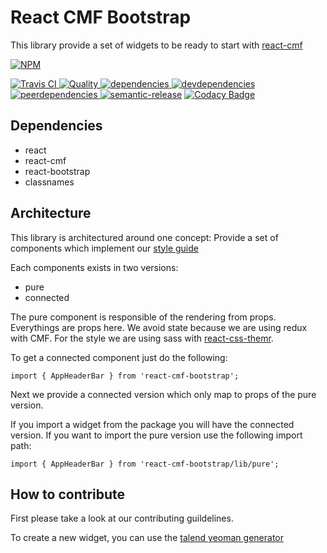 # React CMF Bootstrap

This library provide a set of widgets to be ready to start with [react-cmf](https://github.com/Talend/react-cmf)


[![NPM][npm-icon] ][npm-url]

[![Travis CI][travis-ci-image] ][travis-ci-url]
[![Quality][quality-badge] ][quality-url]
[![dependencies][dependencies-image] ][dependencies-url]
[![devdependencies][devdependencies-image] ][devdependencies-url]
[![peerdependencies][peerdependencies-image] ][peerdependencies-url]
[![semantic-release](https://img.shields.io/badge/%20%20%F0%9F%93%A6%F0%9F%9A%80-semantic--release-e10079.svg)](https://github.com/semantic-release/semantic-release)
[![Codacy Badge](https://api.codacy.com/project/badge/Grade/c7b3baa7ac56473aa18a34d585a3c861)](https://www.codacy.com/app/Talend/react-cmf-bootstrap)

[npm-icon]: https://nodei.co/npm/react-cmf-bootstrap.png?downloads=true
[npm-url]: https://npmjs.org/package/react-cmf-bootstrap
[travis-ci-image]: https://travis-ci.org/Talend/react-cmf-bootstrap.svg?branch=master
[travis-ci-url]: https://travis-ci.org/Talend/react-cmf-bootstrap

[dependencies-image]: https://david-dm.org/Talend/react-cmf-bootstrap.png
[dependencies-url]: https://david-dm.org/Talend/react-cmf-bootstrap
[devdependencies-image]: https://david-dm.org/Talend/react-cmf-bootstrap/dev-status.png
[devdependencies-url]: https://david-dm.org/Talend/react-cmf-bootstrap#info=devDependencies
[peerdependencies-image]: https://david-dm.org/Talend/react-cmf-bootstrap/peer-status.svg
[peerdependencies-url]: https://david-dm.org/Talend/react-cmf-bootstrap?type=peer

[quality-badge]: http://npm.packagequality.com/shield/react-cmf-bootstrap.svg
[quality-url]: http://packagequality.com/#?package=react-cmf-bootstrap

## Dependencies

* react
* react-cmf
* react-bootstrap
* classnames

## Architecture

This library is architectured around one concept:
Provide a set of components which implement our [style guide](http://guidelines.talend.com)

Each components exists in two versions:
* pure
* connected

The pure component is responsible of the rendering from props.
Everythings are props here.
We avoid state because we are using redux with CMF.
For the style we are using sass with [react-css-themr](https://github.com/javivelasco/react-css-themr).

To get a connected component just do the following:

```
import { AppHeaderBar } from 'react-cmf-bootstrap';
```


Next we provide a connected version which only map to props of the pure version.

If you import a widget from the package you will have the connected version.
If you want to import the pure version use the following import path:

```
import { AppHeaderBar } from 'react-cmf-bootstrap/lib/pure';
```

## How to contribute

First please take a look at our contributing guildelines.

To create a new widget, you can use the [talend yeoman generator](https://github.com/Talend/generator-talend)
